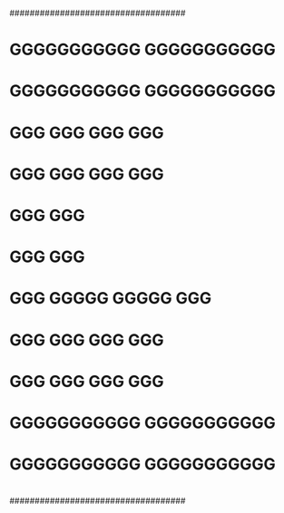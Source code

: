 ###################################
#                                 #
#   GGGGGGGGGGG     GGGGGGGGGGG   #
#   GGGGGGGGGGG     GGGGGGGGGGG   #
#   GGG     GGG     GGG     GGG   #
#   GGG     GGG     GGG     GGG   #
#   GGG                     GGG   #
#   GGG                     GGG   #
#   GGG   GGGGG     GGGGG   GGG   #
#   GGG     GGG     GGG     GGG   #
#   GGG     GGG     GGG     GGG   #
#   GGGGGGGGGGG     GGGGGGGGGGG   #
#   GGGGGGGGGGG     GGGGGGGGGGG   #
#                                 #
###################################